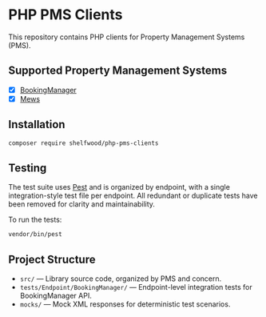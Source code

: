 # PHP PMS Clients

This repository contains PHP clients for Property Management Systems (PMS).

## Supported Property Management Systems

- [x] [BookingManager](https://www.bookingmanager.com/)
- [x] [Mews](https://www.mews.com/)

## Installation

```bash
composer require shelfwood/php-pms-clients
```

## Testing

The test suite uses [Pest](https://pestphp.com/) and is organized by endpoint, with a single integration-style test file per endpoint. All redundant or duplicate tests have been removed for clarity and maintainability.

To run the tests:

```bash
vendor/bin/pest
```

## Project Structure

- `src/` — Library source code, organized by PMS and concern.
- `tests/Endpoint/BookingManager/` — Endpoint-level integration tests for BookingManager API.
- `mocks/` — Mock XML responses for deterministic test scenarios.

